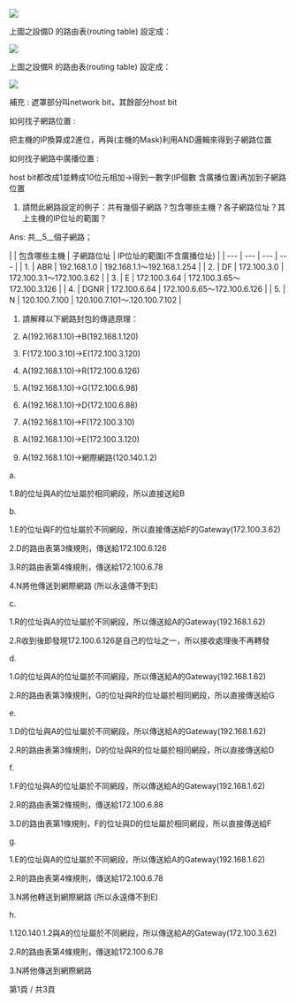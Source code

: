 
![](RackMultipart20210117-4-15abv96_html_67af377bd2e81465.png)

上圖之設備D 的路由表(routing table) 設定成：

![](RackMultipart20210117-4-15abv96_html_d6f8108f5a44a13b.png)

上圖之設備R 的路由表(routing table) 設定成：

![](RackMultipart20210117-4-15abv96_html_56e1a5de2bffaa45.png)

補充 : 遮罩部分叫network bit，其餘部分host bit

如何找子網路位置 :

把主機的IP換算成2進位，再與(主機的Mask)利用AND邏輯來得到子網路位置

如何找子網路中廣播位置 :

host bit都改成1並轉成10位元相加→得到一數字(IP個數 含廣播位置)再加到子網路位置

1. 請問此網路設定的例子：共有幾個子網路？包含哪些主機？各子網路位址？其上主機的IP位址的範圍？

Ans: 共\_\_5\_\_個子網路；

|
 | 包含哪些主機 | 子網路位址 | IP位址的範圍(不含廣播位址) |
| --- | --- | --- | --- |
| 1. | ABR | 192.168.1.0 | 192.168.1.1～192.168.1.254 |
| 2. | DF | 172.100.3.0 | 172.100.3.1～172.100.3.62 |
| 3. | E | 172.100.3.64 | 172.100.3.65～172.100.3.126 |
| 4. | DGNR | 172.100.6.64 | 172.100.6.65～172.100.6.126 |
| 5. | N | 120.100.7.100 | 120.100.7.101～.120.100.7.102 |

1. 請解釋以下網路封包的傳遞原理：

1. A(192.168.1.10)→B(192.168.1.120)
2. F(172.100.3.10)→E(172.100.3.120)
3. A(192.168.1.10)→R(172.100.6.126)
4. A(192.168.1.10)→G(172.100.6.98)
5. A(192.168.1.10)→D(172.100.6.88)
6. A(192.168.1.10)→F(172.100.3.10)
7. A(192.168.1.10)→E(172.100.3.120)
8. A(192.168.1.10)→網際網路(120.140.1.2)

a.

1.B的位址與A的位址屬於相同網段，所以直接送給B

b.

1.E的位址與F的位址屬於不同網段，所以直接傳送給F的Gateway(172.100.3.62)

2.D的路由表第3條規則，傳送給172.100.6.126

3.R的路由表第4條規則，傳送給172.100.6.78

4.N將他傳送到網際網路 (所以永遠傳不到E)

c.

1.R的位址與A的位址屬於不同網段，所以傳送給A的Gateway(192.168.1.62)

2.R收到後即發現172.100.6.126是自己的位址之一，所以接收處理後不再轉發

d.

1.G的位址與A的位址屬於不同網段，所以傳送給A的Gateway(192.168.1.62)

2.R的路由表第3條規則，G的位址與R的位址屬於相同網段，所以直接傳送給G

e.

1.D的位址與A的位址屬於不同網段，所以傳送給A的Gateway(192.168.1.62)

2.R的路由表第3條規則，D的位址與R的位址屬於相同網段，所以直接傳送給D

f.

1.F的位址與A的位址屬於不同網段，所以傳送給A的Gateway(192.168.1.62)

2.R的路由表第2條規則，傳送給172.100.6.88

3.D的路由表第1條規則，F的位址與D的位址屬於相同網段，所以直接傳送給F

g.

1.E的位址與A的位址屬於不同網段，所以傳送給A的Gateway(192.168.1.62)

2.R的路由表第4條規則，傳送給172.100.6.78

3.N將他轉送到網際網路 (所以永遠傳不到E)

h.

1.120.140.1.2與A的位址屬於不同網段，所以傳送給A的Gateway(172.100.3.62)

2.R的路由表第4條規則，傳送給172.100.6.78

3.N將他傳送到網際網路

第1頁 / 共3頁
